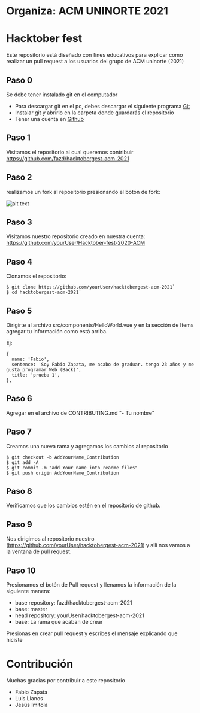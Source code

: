 # Organiza: ACM UNINORTE 2021

# Hacktober fest

Este repositorio está diseñado con fines educativos para explicar como realizar un pull request a los usuarios del grupo de ACM uninorte (2021)

## Paso 0

Se debe tener instalado git en el computador

- Para descargar git en el pc, debes descargar el siguiente programa [Git](https://git-scm.com/downloads)
- Instalar git y abrirlo en la carpeta donde guardarás el repositorio
- Tener una cuenta en [Github](htpps://www.github.com)

## Paso 1

Visitamos el repositorio al cual queremos contribuir
https://github.com/fazd/hacktobergest-acm-2021

## Paso 2

realizamos un fork al repositorio presionando el botón de fork:

![alt text](https://raw.githubusercontent.com/fazd/Hacktober-fest-2020-ACM/master/guide-files/fork.PNG "Fork")

## Paso 3

Visitamos nuestro repositorio creado en nuestra cuenta:
https://github.com/yourUser/Hacktober-fest-2020-ACM

## Paso 4

Clonamos el repositorio:

```ssh
$ git clone https://github.com/yourUser/hacktobergest-acm-2021`
$ cd hacktobergest-acm-2021`
```

## Paso 5
Dirigirte al archivo src/components/HelloWorld.vue y en la sección de Items agregar tu información como está arriba.

Ej:

```ssh
{
  name: 'Fabio',
  sentence: 'Soy Fabio Zapata, me acabo de graduar. tengo 23 años y me gusta programar Web (Back)',
  title: 'prueba 1',
},
```

## Paso 6
Agregar en el archivo de CONTRIBUTING.md
"- Tu nombre"

## Paso 7

Creamos una nueva rama y agregamos los cambios al repositorio

```ssh
$ git checkout -b AddYourName_Contribution
$ git add -A
$ git commit -m "add Your name into readme files"
$ git push origin AddYourName_Contribution
```

## Paso 8

Verificamos que los cambios estén en el repositorio de github.

## Paso 9

Nos dirigimos al repositorio nuestro (https://github.com/yourUser/hacktobergest-acm-2021) y allí nos vamos a la ventana de pull request.

## Paso 10

Presionamos el botón de Pull request y llenamos la información de la siguiente manera:

- base repository: fazd/hacktobergest-acm-2021
- base: master
- head repository: yourUser/hacktobergest-acm-2021
- base: La rama que acaban de crear

Presionas en crear pull request y escribes el mensaje explicando que hiciste

# Contribución

Muchas gracias por contribuir a este repositorio

- Fabio Zapata
- Luis Llanos
- Jesús Imitola
